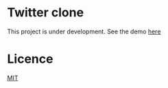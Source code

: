 # Twitter clone
This project is under development. See the demo [here](https://twitter-clone-lealdev.vercel.app/)
# Licence
[MIT](https://github.com/luiz-developer/twitter-clone-project/blob/main/LICENSE)
